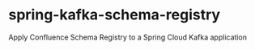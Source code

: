 # spring-kafka-schema-registry
Apply Confluence Schema Registry to a Spring Cloud Kafka application
